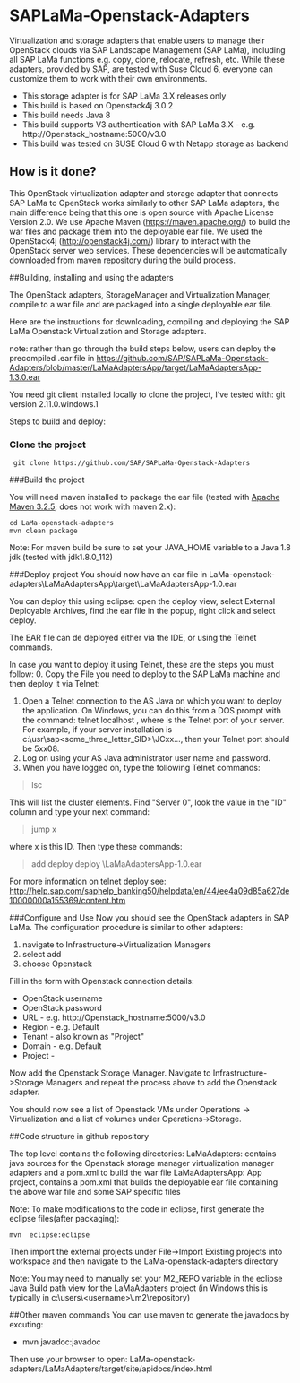 # SAPLaMa-Openstack-Adapters
Virtualization and storage adapters that enable users to manage their OpenStack clouds via SAP Landscape Management (SAP LaMa), including all SAP LaMa functions e.g. copy, clone, relocate, refresh, etc. While these adapters, provided by SAP, are tested with Suse Cloud 6, everyone can customize them to work with their own environments.

* This storage adapter is for SAP LaMa 3.X releases only  
* This build is based on Openstack4j 3.0.2
* This build needs Java 8
* This build supports V3 authentication with SAP LaMa 3.X - e.g. http://Openstack_hostname:5000/v3.0
* This build was tested on SUSE Cloud 6 with Netapp storage as backend


## How is it done?

This OpenStack virtualization adapter and storage adapter that connects SAP LaMa to OpenStack works similarly to other SAP LaMa adapters, the main difference being that this one is open source with Apache License Version 2.0. We use Apache Maven (https://maven.apache.org/) to build the war files and package them into the deployable ear file. We used the OpenStack4j (http://openstack4j.com/) library to interact with the OpenStack server web services. These dependencies will be automatically downloaded from maven repository during the build process.  


##Building, installing and using the adapters


The OpenStack adapters, StorageManager  and Virtualization Manager, compile to a war file and are packaged into a single deployable ear file.


Here are the instructions for downloading, compiling and deploying the SAP LaMa Openstack Virtualization and Storage adapters. 

note: rather than go through the build steps below, users can deploy the  precompiled .ear file in https://github.com/SAP/SAPLaMa-Openstack-Adapters/blob/master/LaMaAdaptersApp/target/LaMaAdaptersApp-1.3.0.ear

You need git client installed locally to clone the project, I’ve tested with: git version 2.11.0.windows.1

Steps to build and deploy:

### Clone the project
```
 git clone https://github.com/SAP/SAPLaMa-Openstack-Adapters
```
###Build the project

You will need maven installed to package the ear file (tested with [Apache Maven 3.2.5](http://archive.apache.org/dist/maven/maven-3/3.2.5/binaries/); does not work with maven 2.x):

```
cd LaMa-openstack-adapters
mvn clean package
```

Note: For maven build be sure to set your JAVA_HOME variable to a Java 1.8 jdk (tested with jdk1.8.0_112)

###Deploy project
You should now have an ear file in LaMa-openstack-adapters\LaMaAdaptersApp\target\LaMaAdaptersApp-1.0.ear 

You can deploy this using eclipse: open the deploy view, select External Deployable Archives, find the ear file in the popup, right click and select deploy.

The EAR file can de deployed either via the IDE, or using the Telnet commands.


In case you want to deploy it using Telnet, these are the steps you must follow:
  0. Copy the File you need to deploy to the SAP LaMa machine and then deploy it via Telnet: 
  1.  Open a Telnet connection to the AS Java on which you want to deploy the application. On Windows, you can do this from a DOS prompt with the command:
telnet localhost <port>,
where <port> is the Telnet port of your server. For example, if your server installation is c:\usr\sap\<some_three_letter_SID>\JCxx\..., then your Telnet port should be 5xx08.
  2.  Log on using your AS Java administrator user name and password.
  3.  When you have logged on, type the following Telnet commands:
> lsc

This will list the cluster elements. Find "Server 0", look the value in the "ID" column and type your next command:

> jump x

where x is this ID. Then type these commands:

> add deploy
> deploy <path to the location of the file >\LaMaAdaptersApp-1.0.ear

For more information on telnet deploy see: http://help.sap.com/saphelp_banking50/helpdata/en/44/ee4a09d85a627de10000000a155369/content.htm


###Configure and Use
Now you should see the OpenStack adapters in SAP LaMa. The configuration procedure is similar to other adapters:
  1.  navigate to Infrastructure->Virtualization Managers 
  2.  select add 
  3.  choose Openstack
 

Fill in the form with Openstack connection details:
* OpenStack username 
* OpenStack password
* URL - e.g. http://Openstack_hostname:5000/v3.0
* Region - e.g. Default
* Tenant - also known as "Project" 
* Domain - e.g. Default 
* Project -  
 
Now add the Openstack Storage Manager. Navigate to Infrastructure->Storage Managers and repeat the process above to add the Openstack adapter.

You should now see a list of Openstack VMs under Operations -> Virtualization and a list of volumes under Operations->Storage.


##Code structure in github repository

The top level contains the following directories:
LaMaAdapters:  contains java sources for the Openstack storage manager virtualization manager adapters and a pom.xml to build the war file
LaMaAdaptersApp: App project, contains a pom.xml that builds the deployable ear file containing the above war file and some SAP specific files                  


Note: To make modifications to the code in eclipse, first generate the eclipse files(after packaging):
```
mvn  eclipse:eclipse
```

Then import the external projects under File->Import Existing projects into workspace and then navigate to the LaMa-openstack-adapters directory

Note: You may need to manually set your M2_REPO variable in the eclipse Java Build path view for the LaMaAdapters project (in Windows this is typically in c:\users\\\<username>\\.m2\repository) 

##Other maven commands
You can use maven to generate the javadocs by excuting: 
* mvn javadoc:javadoc 

Then use your browser to open: LaMa-openstack-adapters/LaMaAdapters/target/site/apidocs/index.html
